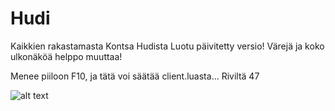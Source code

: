 # Hudi

Kaikkien rakastamasta Kontsa Hudista Luotu päivitetty versio! 
Värejä ja koko ulkonäköä helppo muuttaa!

Menee piiloon F10, ja tätä voi säätää client.luasta... Riviltä 47

![alt text](https://i.imgur.com/7N4HbbU.png)
